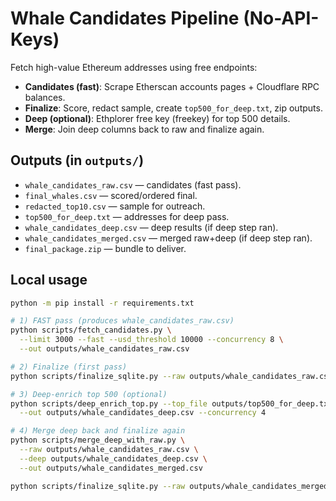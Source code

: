 # Whale Candidates Pipeline (No-API-Keys)

Fetch high-value Ethereum addresses using free endpoints:
- **Candidates (fast)**: Scrape Etherscan accounts pages + Cloudflare RPC balances.
- **Finalize**: Score, redact sample, create `top500_for_deep.txt`, zip outputs.
- **Deep (optional)**: Ethplorer free key (freekey) for top 500 details.
- **Merge**: Join deep columns back to raw and finalize again.

## Outputs (in `outputs/`)
- `whale_candidates_raw.csv` — candidates (fast pass).
- `final_whales.csv` — scored/ordered final.
- `redacted_top10.csv` — sample for outreach.
- `top500_for_deep.txt` — addresses for deep pass.
- `whale_candidates_deep.csv` — deep results (if deep step ran).
- `whale_candidates_merged.csv` — merged raw+deep (if deep step ran).
- `final_package.zip` — bundle to deliver.

## Local usage
```bash
python -m pip install -r requirements.txt

# 1) FAST pass (produces whale_candidates_raw.csv)
python scripts/fetch_candidates.py \
  --limit 3000 --fast --usd_threshold 10000 --concurrency 8 \
  --out outputs/whale_candidates_raw.csv

# 2) Finalize (first pass)
python scripts/finalize_sqlite.py --raw outputs/whale_candidates_raw.csv --base outputs

# 3) Deep-enrich top 500 (optional)
python scripts/deep_enrich_top.py --top_file outputs/top500_for_deep.txt \
  --out outputs/whale_candidates_deep.csv --concurrency 4

# 4) Merge deep back and finalize again
python scripts/merge_deep_with_raw.py \
  --raw outputs/whale_candidates_raw.csv \
  --deep outputs/whale_candidates_deep.csv \
  --out outputs/whale_candidates_merged.csv

python scripts/finalize_sqlite.py --raw outputs/whale_candidates_merged.csv --base outputs
